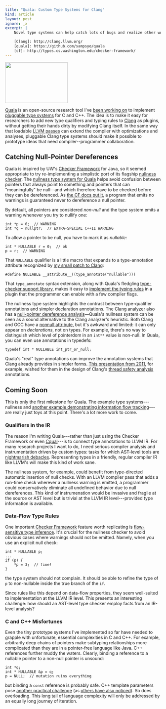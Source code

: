 ```yaml
---
title: "Quala: Custom Type Systems for Clang"
kind: article
layout: post
ignore: _x
excerpt: |
    Novel type systems can help catch lots of bugs and realize other wonders of programming magic. But they can be a pain to add to an industrial-strength compiler. [Quala][] is a new open-source project to add [pluggable type checkers][cf] to Clang in the hopes of making custom type systems as easy to opt into as LLVM passes.

    [Clang]: http://clang.llvm.org/
    [quala]: https://github.com/sampsyo/quala
    [cf]: http://types.cs.washington.edu/checker-framework/
---
```

<img src="https://github.com/sampsyo/quala/raw/master/qτ.png" class="illus" width="202" height="132">

[Quala][] is an open-source research tool I've [been working on][announcement] to implement [pluggable type systems][checker framework] for C and C++. The idea is to make it easy for researchers to add new type qualifiers and typing rules to [Clang][] as plugins, without getting their hands dirty by modifying Clang itself. In the same way that loadable [LLVM passes][pass] can extend the compiler with optimizations and analyses, pluggable Clang type systems should make it possible to prototype ideas that need compiler--programmer collaboration.

[Clang]: http://clang.llvm.org/
[announcement]: http://homes.cs.washington.edu/~asampson/blog/llvmtqopen.html
[quala]: https://github.com/sampsyo/quala
[pass]: http://llvm.org/docs/WritingAnLLVMPass.html

## Catching Null-Pointer Dereferences

Quala is inspired by UW's [Checker Framework][] for Java, so it seemed appropriate to try re-implementing a simplistic port of its flagship [nullness checker][]. The [nullness type system for Quala][nullness] helps avoid confusion between pointers that always point to something and pointers that can "meaningfully" be null—and which therefore have to be checked before they can be dereferenced. As [the CF docs put it][nullness checker], a program that emits no warnings is guaranteed never to dereference a null pointer.

[nullness]: https://github.com/sampsyo/quala/blob/master/examples/nullness/Nullness.cpp
[nullness checker]: http://types.cs.washington.edu/checker-framework/current/checker-framework-manual.html#nullness-checker
[Checker Framework]: http://types.cs.washington.edu/checker-framework/

By default, all pointers are considered *non-null* and the type system emits a warning whenever you try to nullify one:

    int *p = 0;  // WARNING
    int *q = nullptr;  // EXTRA-SPECIAL C++11 WARNING

To allow a pointer to be null, you have to mark it as *nullable:*

    int * NULLABLE r = 0;  // ok
    p = r;  // WARNING

That `NULLABLE` qualifier is a little macro that expands to a type-annotation attribute recognized by [my small patch to Clang][clang-qual-diff]:

    #define NULLABLE __attribute__((type_annotate("nullable")))

That `type_annotate` syntax extension, along with Quala's fledgling [type-checker support library][TypeAnnotations.h], makes it easy to [implement the typing rules][nullness] in a plugin that the programmer can enable with a few compiler flags.

[TypeAnnotations.h]: https://github.com/sampsyo/quala/blob/master/TypeAnnotations.h

The nullness type system highlights the contrast between type-qualifier annotations and simpler declaration annotations. The [Clang analyzer][] also has a [null-pointer dereference analysis][analyses]—Quala's nullness system can be seen as a sound alternative to the Clang analyzer's heuristic. Both Clang and GCC have a [nonnull attribute][attr_nonnull], but it's awkward and limited: it can only appear on *declarations*, not on types. For example, there's no way to distinguish which level of pointerdom in an `int**` value is non-null. In Quala, you can even use annotations in typedefs:

	typedef int * NULLABLE int_ptr_or_null;

Quala's "real" type annotations can improve the annotation systems that Clang already provides in simpler forms. [This presentation from 2011][threadsafety], for example, wished for them in the design of Clang's [thread safety analysis][] annotations.

[thread safety analysis]: http://clang.llvm.org/docs/ThreadSafetyAnalysis.html
[attr_nonnull]: http://clang-analyzer.llvm.org/annotations.html#attr_nonnull
[clang-qual-diff]: https://github.com/sampsyo/clang-quala/compare/release_35...quala
[Clang analyzer]: http://clang-analyzer.llvm.org/
[analyses]: http://clang-analyzer.llvm.org/available_checks.html

## Coming Soon

This is only the first milestone for Quala. The example type systems---nullness and [another example demonstrating information flow tracking][tainting]---are really just toys at this point. There's a lot more work to come.

[tainting]: https://github.com/sampsyo/quala/blob/master/examples/tainting/TaintTracking.cpp

### Qualifiers in the IR

The reason I'm writing Quala---rather than just using the Checker Framework or even [Cqual][]---is to connect type annotations to LLVM IR. For many research projects I want to do, I need serious compiler analysis and instrumentation driven by custom types: tasks for which AST-level tools are [nightmarish debacles][enerj]. Representing types in a friendly, regular compiler IR like LLVM's will make this kind of work sane.

[enerj]: https://bitbucket.org/adrian/enerj
[Cqual]: http://www.cs.umd.edu/~jfoster/cqual/

The nullness system, for example, could benefit from type-directed automatic insertion of null checks. With an LLVM compiler pass that adds a run-time check wherever a nullness warning is emitted, a programmer could conservatively eliminate all undefined behavior due to null dereferences. This kind of instrumenation would be invasive and fragile at the source or AST level but is trivial at the LLVM IR level---provided type information is available.

### Data-Flow Type Rules

One important [Checker Framework][] feature worth replicating is [flow-sensitive type inference][flow]. It's crucial for the nullness checker to avoid obvious cases where warnings should not be emitted. Namely, when you use an explicit null check:

    int * NULLABLE p;
    ...
    if (p) {
        *p = 3;  // fine!
    }

the type system should not complain. It should be able to refine the type of `p` to non-nullable inside the true branch of the `if`.

Since rules like this depend on data-flow properties, they seem well-suited to implementation at the LLVM IR level. This presents an interesting challenge: how should an AST-level type checker employ facts from an IR-level analysis?

[flow]: http://types.cs.washington.edu/checker-framework/current/checker-framework-manual.html#type-refinement

### C and C++ Misfortunes

Even the tiny prototype systems I've implemented so far have needed to grapple with unfortunate, essential complexities in C and C++. For example, arbitrarily deep chains of pointers make subtyping relationships more complicated than they are in a pointer-free language like Java. C++ references further muddy the waters. Clearly, binding a reference to a nullable pointer to a non-null pointer is unsound:

    int *q;
    int * NULLABLE &p = q;
    p = NULL;  // mutation ruins everything

but binding a `const` reference is probably safe. C++ template parameters pose [another practical challenge][template bug] (as [others have also noticed][threadsafety]). So does overloading. This long tail of language complexity will only be addressed by an equally long journey of iteration.

[template bug]: https://github.com/sampsyo/quala/issues/6
[threadsafety]: http://llvm.org/devmtg/2011-11/Hutchins_ThreadSafety.pdf
